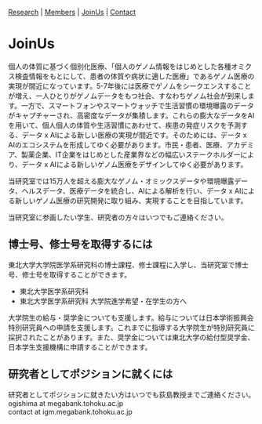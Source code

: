 <!-- [Research](https://ogishimalab.github.io/Research)  |  [Members](https://ogishimalab.github.io/Members)  |  [Publications](https://ogishimalab.github.io/Publications)  |  [JoinUs](https://ogishimalab.github.io/JoinUs)  |  [Contact](https://ogishimalab.github.io/Contact) -->
[Research](https://ogishimalab.github.io/Research)  |  [Members](https://ogishimalab.github.io/Members)  |  [JoinUs](https://ogishimalab.github.io/JoinUs)  |  [Contact](https://ogishimalab.github.io/Contact)

# JoinUs

個人の体質に基づく個別化医療、「個人のゲノム情報をはじめとした各種オミクス検査情報をもとにして、患者の体質や病状に適した医療」であるゲノム医療の実現が間近になっています。5-7年後には医療でゲノムをシークエンスすることが増え、一人ひとりがゲノムデータをもつ社会、すなわちゲノム社会が到来します。一方で、スマートフォンやスマートウォッチで生活習慣の環境曝露のデータがキャプチャーされ、高密度なデータが集積します。これらの膨大なデータをAIを用いて、個人個人の体質や生活習慣にあわせて、疾患の発症リスクを予測する、データ x AIによる新しい医療の実現が間近です。そのためには、データ x AIのエコシステムを形成してゆく必要があります。市民・患者、医療、アカデミア、製薬企業、IT企業をはじめとした産業界などの幅広いステークホルダーにより、データ x AIによる新しいゲノム医療をデザインしてゆく必要があります。

当研究室では15万人を超える膨大なゲノム・オミックスデータや環境曝露データ、ヘルスデータ、医療データを統合し、AIによる解析を行い、データ x AIによる新しいゲノム医療の研究開発に取り組み、実現することを目指しています。

当研究室に参画したい学生、研究者の方々はいつでもご連絡ください。

## 博士号、修士号を取得するには
東北大学大学院医学系研究科の博士課程、修士課程に入学し、当研究室で博士号、修士号を取得することができます。

- 東北大学医学系研究科
- 東北大学医学系研究科 大学院進学希望・在学生の方へ

大学院生の給与・奨学金についても支援します。給与については日本学術振興会 特別研究員への申請を支援します。これまでに指導する大学院生が特別研究員に採択されたことがあります。また、奨学金については東北大学の給付型奨学金、日本学生支援機構に申請することができます。

## 研究者としてポジションに就くには
研究者としてポジションに就きたい方はいつでも荻島教授までご連絡ください。  
ogishima at megabank.tohoku.ac.jp  
contact at igm.megabank.tohoku.ac.jp
